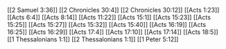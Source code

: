 [[2 Samuel 3:36]]
[[2 Chronicles 30:4]]
[[2 Chronicles 30:12]]
[[Acts 1:23]]
[[Acts 6:4]]
[[Acts 8:14]]
[[Acts 11:22]]
[[Acts 15:1]]
[[Acts 15:23]]
[[Acts 15:25]]
[[Acts 15:27]]
[[Acts 15:32]]
[[Acts 15:40]]
[[Acts 16:19]]
[[Acts 16:25]]
[[Acts 16:29]]
[[Acts 17:4]]
[[Acts 17:10]]
[[Acts 17:14]]
[[Acts 18:5]]
[[1 Thessalonians 1:1]]
[[2 Thessalonians 1:1]]
[[1 Peter 5:12]]
